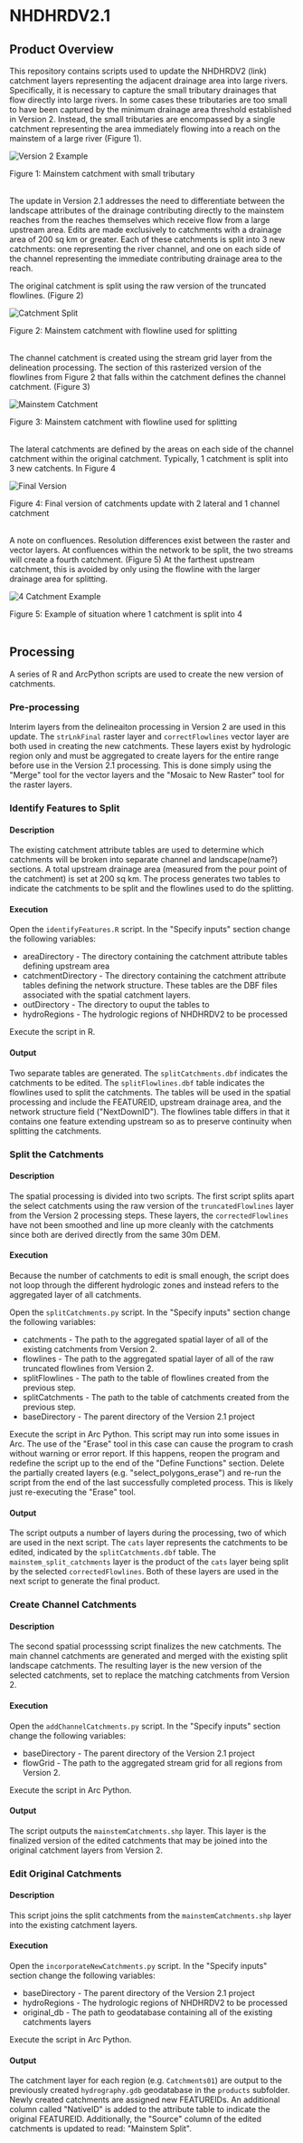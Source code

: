 # NHDHRDV2.1

## Product Overview

This repository contains scripts used to update the NHDHRDV2 (link) catchment layers representing the adjacent drainage area into large rivers. Specifically, it is necessary to capture the small tributary drainages that flow directly into large rivers. In some cases these tributaries are too small to have been captured by the minimum drainage area threshold established in Version 2. Instead, the small tributaries are encompassed by a single catchment representing the area immediately flowing into a reach on the mainstem of a large river (Figure 1). 

![Version 2 Example](images/Figure1.png)

Figure 1: Mainstem catchment with small tributary <br><br>

The update in Version 2.1 addresses the need to differentiate between the landscape attributes of the drainage contributing directly to the mainstem reaches from the reaches themselves which receive flow from a large upstream area. Edits are made exclusively to catchments with a drainage area of 200 sq km or greater. Each of these catchments is split into 3 new catchments: one representing the river channel, and one on each side of the channel representing the immediate contributing drainage area to the reach. 

The original catchment is split using the raw version of the truncated flowlines. (Figure 2)

![Catchment Split](images/Figure2.png)

Figure 2: Mainstem catchment with flowline used for splitting <br><br>

The channel catchment is created using the stream grid layer from the delineation processing. The section of this rasterized version of the flowlines from Figure 2 that falls within the catchment defines the channel catchment. (Figure 3)

![Mainstem Catchment](images/Figure3.png)

Figure 3: Mainstem catchment with flowline used for splitting <br><br>

The lateral catchments are defined by the areas on each side of the channel catchment within the original catchment. Typically, 1 catchment is split into 3 new catchents. In Figure 4

![Final Version](images/Figure4.png)

Figure 4: Final version of catchments update with 2 lateral and 1 channel catchment <br><br>


A note on confluences. Resolution differences exist between the raster and vector layers. At confluences within the network to be split, the two streams will create a fourth catchment. (Figure 5) At the farthest upstream catchment, this is avoided by only using the flowline with the larger drainage area for splitting. 

![4 Catchment Example](images/Figure5.png)

Figure 5: Example of situation where 1 catchment is split into 4 <br><br>




## Processing
A series of R and ArcPython scripts are used to create the new version of catchments.

### Pre-processing

Interim layers from the delineaiton processing in Version 2 are used in this update. The `strLnkFinal` raster layer and `correctFlowlines` vector layer are both used in creating the new catchments. These layers exist by hydrologic region only and must be aggregated to create layers for the entire range before use in the Version 2.1 processing. This is done simply using the "Merge" tool for the vector layers and the "Mosaic to New Raster" tool for the raster layers. 

### Identify Features to Split

#### Description
The existing catchment attribute tables are used to determine which catchments will be broken into separate channel and landscape(name?) sections. A total upstream drainage area (measured from the pour point of the catchment) is set at 200 sq km. The process generates two tables to indicate the catchments to be split and the flowlines used to do the splitting.

#### Execution
Open the `identifyFeatures.R` script. In the "Specify inputs" section change the following variables: 
- areaDirectory  - The directory containing the catchment attribute tables defining upstream area
- catchmentDirectory - The directory containing the catchment attribute tables defining the network structure. These tables are the DBF files associated with the spatial catchment layers.
- outDirectory - The directory to ouput the tables to
- hydroRegions - The hydrologic regions of NHDHRDV2 to be processed

Execute the script in R. 

#### Output
Two separate tables are generated. The `splitCatchments.dbf` indicates the catchments to be edited. The `splitFlowlines.dbf` table indicates the flowlines used to split the catchments. The tables will be used in the spatial processing and include the FEATUREID, upstream drainage area, and the network structure field ("NextDownID"). The flowlines table differs in that it contains one feature extending upstream so as to preserve continuity when splitting the catchments. 


### Split the Catchments

#### Description
The spatial processing is divided into two scripts. The first script splits apart the select catchments using the raw version of the `truncatedFlowlines` layer from the Version 2 processing steps. These layers, the `correctedFlowlines` have not been smoothed and line up more cleanly with the catchments since both are derived directly from the same 30m DEM.

#### Execution
Because the number of catchments to edit is small enough, the script does not loop through the different hydrologic zones and instead refers to the aggregated layer of all catchments. 

Open the `splitCatchments.py` script. In the "Specify inputs" section change the following variables: 
- catchments - The path to the aggregated spatial layer of all of the existing catchments from Version 2. 
- flowlines - The path to the aggregated spatial layer of all of the raw truncated flowlines from Version 2. 
- splitFlowlines - The path to the table of flowlines created from the previous step. 
- splitCatchments - The path to the table of catchments created from the previous step. 
- baseDirectory - The parent directory of the Version 2.1 project

Execute the script in Arc Python. This script may run into some issues in Arc. The use of the "Erase" tool in this case can cause the program to crash without warning or error report. If this happens, reopen the program and redefine the script up to the end of the "Define Functions" section. Delete the partially created layers (e.g. "select_polygons_erase") and re-run the script from the end of the last successfully completed process. This is likely just re-executing the "Erase" tool. 

#### Output
The script outputs a number of layers during the processing, two of which are used in the next script. The `cats` layer represents the catchments to be edited, indicated by the `splitCatchments.dbf` table. The `mainstem_split_catchments` layer is the product of the `cats` layer being split by the selected `correctedFlowlines`. Both of these layers are used in the next script to generate the final product.


### Create Channel Catchments

#### Description
The second spatial processsing script finalizes the new catchments. The main channel catchments are generated and merged  with the existing split landscape catchments. The resulting layer is the new version of the selected catchments, set to replace the matching catchments from Version 2. 

#### Execution
Open the `addChannelCatchments.py` script. In the "Specify inputs" section change the following variables: 
- baseDirectory - The parent directory of the Version 2.1 project
- flowGrid - The path to the aggregated stream grid for all regions from Version 2. 

Execute the script in Arc Python. 

#### Output
The script outputs the `mainstemCatchments.shp` layer. This layer is the finalized version of the edited catchments that may be joined into the original catchment layers from Version 2. 


### Edit Original Catchments

#### Description
This script joins the split catchments from the `mainstemCatchments.shp` layer into the existing catchment layers.

#### Execution
Open the `incorporateNewCatchments.py` script. In the "Specify inputs" section change the following variables: 
- baseDirectory - The parent directory of the Version 2.1 project
- hydroRegions - The hydrologic regions of NHDHRDV2 to be processed
- original_db - The path to geodatabase containing all of the existing catchments layers

Execute the script in Arc Python. 

#### Output

The catchment layer for each region (e.g. `Catchments01`) are output to the previously created `hydrography.gdb` geodatabase in the `products` subfolder. Newly created catchments are assigned new FEATUREIDs. An additional column called "NativeID" is added to the attribute table to indicate the original FEATUREID. Additionally, the "Source" column of the edited catchments is updated to read: "Mainstem Split".

